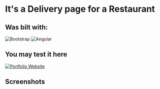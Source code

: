 # It's a Delivery page for a Restaurant

## Was bilt with:
  ![Bootstrap](https://img.icons8.com/color/48/000000/bootstrap.png)
  ![Angular](https://img.icons8.com/color/48/000000/angularjs.png)


## You may test it here
[![Portfolio Website](https://img.icons8.com/color/48/000000/web.png)](https://malyshkin.net/ang_delivery/)

## Screenshots
